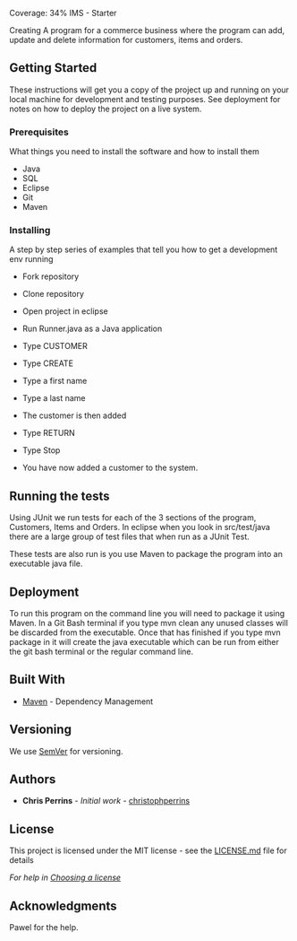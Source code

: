 Coverage: 34%
IMS - Starter

Creating A program for a commerce business where the program can add, update and delete information for customers, items and orders.

## Getting Started

These instructions will get you a copy of the project up and running on your local machine for development and testing purposes. See deployment for notes on how to deploy the project on a live system.

### Prerequisites
What things you need to install the software and how to install them

 - Java
 - SQL
 - Eclipse
 - Git
 - Maven

### Installing

A step by step series of examples that tell you how to get a development env running

- Fork repository
- Clone repository
- Open project in eclipse
- Run Runner.java as a Java application

- Type CUSTOMER
- Type CREATE
- Type a first name
- Type a last name
- The customer is then added
- Type RETURN
- Type Stop
- You have now added a customer to the system.

## Running the tests

Using JUnit we run tests for each of the 3 sections of the program, Customers, Items and Orders.
In eclipse when you look in src/test/java there are a large group of test files that when run as a JUnit Test.

These tests are also run is you use Maven to package the program into an executable java file.

## Deployment

To run this program on the command line you will need to package it using Maven. In a Git Bash terminal if you type mvn clean any unused classes will be discarded from the executable. Once that has finished if you type mvn package in it will create the java executable which can be run from either the git bash terminal or the regular command line.

## Built With

* [Maven](https://maven.apache.org/) - Dependency Management

## Versioning

We use [SemVer](http://semver.org/) for versioning.

## Authors

* **Chris Perrins** - *Initial work* - [christophperrins](https://github.com/christophperrins)

## License

This project is licensed under the MIT license - see the [LICENSE.md](LICENSE.md) file for details 

*For help in [Choosing a license](https://choosealicense.com/)*

## Acknowledgments

Pawel for the help.
